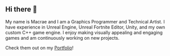 ## Hi there 👋
My name is Macrae and I am a Graphics Programmer and Technical Artist. I have experience in Unreal Engine, Unreal Fortnite Editor, Unity, and my own custom C++ game engine. I enjoy making visually appealing and engaging games and am continuously working on new projects. 

Check them out on my [Portfolio](www.macraesmith.com)!

